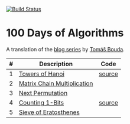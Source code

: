 [![Build Status](https://travis-ci.org/rkoeninger/100days.svg?branch=master)](https://travis-ci.org/rkoeninger/100days)

# 100 Days of Algorithms

A translation of the [blog series](https://medium.com/100-days-of-algorithms/latest) by [Tomáš Bouda](https://github.com/coells).

| #  | Description | Code |
|---:|-------------|------|
|  1 | [Towers of Hanoi](https://medium.com/100-days-of-algorithms/day-1-hanoi-tower-94871efb7df3) | [source](src/day001_test.go) |
|  2 | [Matrix Chain Multiplication](https://medium.com/100-days-of-algorithms/day-2-matrix-chain-multiplication-3ae6349c34ab) |  |
|  3 | [Next Permutation](https://medium.com/100-days-of-algorithms/day-3-next-permutation-ce817f5004e3) |  |
|  4 | [Counting 1-Bits](https://medium.com/100-days-of-algorithms/day-4-counting-1-bits-f6a23a7dca94) | [source](src/day004_test.go) |
|  5 | [Sieve of Eratosthenes](https://medium.com/100-days-of-algorithms/day-5-eratosthenes-sieve-60ab162a1f5b) |  |
